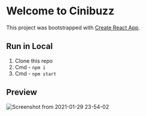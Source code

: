 

# Welcome to Cinibuzz

This project was bootstrapped with [Create React App](https://github.com/facebook/create-react-app).

## Run in Local

1. Clone this repo
2. Cmd - `npm i`
3. Cmd - `npm start`

## Preview

![Screenshot from 2021-01-29 23-54-02](https://user-images.githubusercontent.com/53392598/106313243-e6fa3480-628d-11eb-834d-2669b84dbc0e.png)

